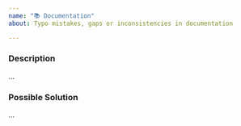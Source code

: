 ```yaml
---
name: "📚 Documentation"
about: Typo mistakes, gaps or inconsistencies in documentation

---
```


<!-- ---------------------------------------------------------------------------
Please fill the following template
Your issue may be ignored otherwise
---------------------------------------------------------------------------- -->

### Description
<!-- ---------------------------------------------------------------------------
What is incorrect, missing or could be improved?
---------------------------------------------------------------------------- -->

...

### Possible Solution
<!-- ---------------------------------------------------------------------------
How would you resolve it? Any suggestions?
---------------------------------------------------------------------------- -->

...
